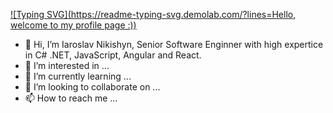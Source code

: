 [![Typing SVG](https://readme-typing-svg.demolab.com/?lines=Hello, welcome to my profile page :))](https://git.io/typing-svg)

- 👋 Hi, I’m Iaroslav Nikishyn, Senior Software Enginner with high expertice in C# .NET, JavaScript, Angular and React. 
- 👀 I’m interested in ...
- 🌱 I’m currently learning ...
- 💞️ I’m looking to collaborate on ...
- 📫 How to reach me ...

<!---
arlek777/arlek777 is a ✨ special ✨ repository because its `README.md` (this file) appears on your GitHub profile.
You can click the Preview link to take a look at your changes.
--->
